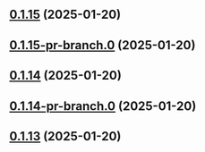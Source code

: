 ## [0.1.15](https://github.com/latha-414/AWS-CICD-web-app/compare/v0.1.15-pr-branch.0...v0.1.15) (2025-01-20)



## [0.1.15-pr-branch.0](https://github.com/latha-414/AWS-CICD-web-app/compare/v0.1.14...v0.1.15-pr-branch.0) (2025-01-20)



## [0.1.14](https://github.com/latha-414/AWS-CICD-web-app/compare/v0.1.14-pr-branch.0...v0.1.14) (2025-01-20)



## [0.1.14-pr-branch.0](https://github.com/latha-414/AWS-CICD-web-app/compare/v0.1.13...v0.1.14-pr-branch.0) (2025-01-20)



## [0.1.13](https://github.com/latha-414/AWS-CICD-web-app/compare/v0.1.13-pr-branch.3...v0.1.13) (2025-01-20)




